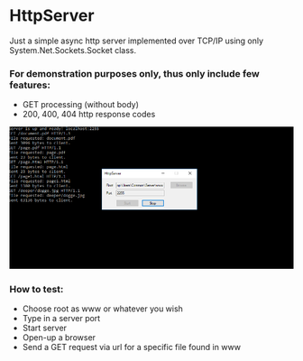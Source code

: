# HttpServer
Just a simple async http server implemented over TCP/IP using only System.Net.Sockets.Socket class.

### For demonstration purposes only, thus only include few features:
- GET processing (without body)
- 200, 400, 404 http response codes

![](https://github.com/Rendojack/HttpServer/blob/master/pic.png)

### How to test:
- Choose root as www or whatever you wish
- Type in a server port
- Start server
- Open-up a browser
- Send a GET request via url for a specific file found in www
